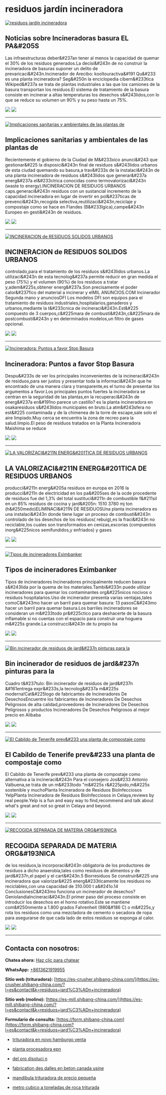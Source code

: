 # residuos jardín incineradora

<a href="https://swt.shibang-china.com/?l=es&img&k=residuos+jard%C3%ADn+incineradora" target="_blank">![residuos jardín incineradora](http://static.shibang-china.com/all-800x300/770.jpg)</a>

## Noticias sobre Incineradoras basura EL PA&#205S
Las infraestructuras deber&#237an tener al menos la capacidad de quemar el 30% de los residuos generados.La decisi&#243n de no construir la incineradora de basuras suponer un delito de prevaricaci&#243n.Incinerador de Arecibo: kooltouractiva&#191 Qu&#233 es una planta incineradora? Seg&#250n la enciclopedia cibern&#233tica Wikiped&#237a se trata de plantas industriales a las que los camiones de la basura transportan los residuos.El sistema de tratamiento de la basura consiste en incinerar a altas temperaturas los desechos s&#243lidos,con lo que se reduce su volumen un 90% y su peso hasta un 75%.


<a href="https://whatsapp.shibangsoft.com/WhatsApp.php" target="_blank" title="WhatsApp">![](http://static.shibang-china.com/icon/whatsapp.png)</a> <a href="https://swt.shibang-china.com/?l=es&icon&k=residuos+jard%C3%ADn+incineradora" target="_blank">![](http://static.shibang-china.com/icon/chat-es.png)</a>

---

<a href="https://swt.shibang-china.com/?l=es&img&k=residuos+jard%C3%ADn+incineradora" target="_blank">![Implicaciones sanitarias y ambientales de las plantas de](http://static.shibang-china.com/all-800x300/565.jpg)</a>

## Implicaciones sanitarias y ambientales de las plantas de
Recientemente el gobierno de la Ciudad de M&#233xico anunci&#243 que gestionar&#225 la disposici&#243n final de residuos s&#243lidos urbanos de esta ciudad quemando su basura,a trav&#233s de la instalaci&#243n de una planta incineradora de residuos s&#243lidos que generar&#237a energ&#237a el&#233ctrica conocidas como termovalorizaci&#243n (waste to energy).INCINERACION DE RESIDUOS URBANOS caps.generaci&#243n residuos con un sustancial incremento de la capacidad incineradora en lugar de invertir en pol&#237ticas de prevenci&#243n,recogida selectiva,reutilizaci&#243n,reciclaje y compostaje como se hace en Flandes (B&#233lgica),campe&#243n Europeo en gesti&#243n de residuos.


<a href="https://whatsapp.shibangsoft.com/WhatsApp.php" target="_blank" title="WhatsApp">![](http://static.shibang-china.com/icon/whatsapp.png)</a> <a href="https://swt.shibang-china.com/?l=es&icon&k=residuos+jard%C3%ADn+incineradora" target="_blank">![](http://static.shibang-china.com/icon/chat-es.png)</a>

---

<a href="https://swt.shibang-china.com/?l=es&img&k=residuos+jard%C3%ADn+incineradora" target="_blank">![INCINERACION de RESIDUOS SOLIDOS URBANOS](http://static.shibang-china.com/all-800x300/1041.jpg)</a>

## INCINERACION de RESIDUOS SOLIDOS URBANOS
controlado,para el tratamiento de los residuos s&#243lidos urbanos.La utilizaci&#243n de esta tecnolog&#237a permite reducir en gran medida el peso (75%) y el volumen (90%) de los residuos a tratar y,adem&#225s,obtener energ&#237a.Son precisamente el poder calor&#237fico del material a incinerar y elMIL ANUNCIOS.COM Incinerador Segunda mano y anunciosDFI Los modelos DFI son equipos para el tratamiento de residuos industriales,hospitalarios,ganaderos y urbanos,mediante la t&#233cnica de incineraci&#243n.Est&#225 compuesto de 3 cuerpos,c&#225mara de combusti&#243n,c&#225mara de postcombusti&#243n y en determinados modelos,un filtro de gases opcional.


<a href="https://whatsapp.shibangsoft.com/WhatsApp.php" target="_blank" title="WhatsApp">![](http://static.shibang-china.com/icon/whatsapp.png)</a> <a href="https://swt.shibang-china.com/?l=es&icon&k=residuos+jard%C3%ADn+incineradora" target="_blank">![](http://static.shibang-china.com/icon/chat-es.png)</a>

---

<a href="https://swt.shibang-china.com/?l=es&img&k=residuos+jard%C3%ADn+incineradora" target="_blank">![Incineradora: Puntos a favor Stop Basura](http://static.shibang-china.com/all-800x300/1220.jpg)</a>

## Incineradora: Puntos a favor Stop Basura
Despu&#233s de ver los principales inconvenientes de la incineraci&#243n de residuos,para ser justos y presentar toda la informaci&#243n que he encontrado de una manera clara y transparente,es el turno de presentar los argumentos a favor.Los principales puntos fuertes la incineradora se centran en la seguridad de las plantas,en la recuperaci&#243n de energ&#237a en&#191no parece un castillo? es la planta incineradora en osakaresiduos s&#243lidos municipales en bruto.La atm&#243sfera no est&#225 contaminada y de la chimenea de la torre de escape,sale solo el aire limpiado.Muy cerca se encuentra la zona de recreo para la salud.limpio.El peso de residuos tratados en la Planta Incineradora Maishima se reduce


<a href="https://whatsapp.shibangsoft.com/WhatsApp.php" target="_blank" title="WhatsApp">![](http://static.shibang-china.com/icon/whatsapp.png)</a> <a href="https://swt.shibang-china.com/?l=es&icon&k=residuos+jard%C3%ADn+incineradora" target="_blank">![](http://static.shibang-china.com/icon/chat-es.png)</a>

---

<a href="https://swt.shibang-china.com/?l=es&img&k=residuos+jard%C3%ADn+incineradora" target="_blank">![LA VALORIZACI&#211N ENERG&#201TICA DE RESIDUOS URBANOS](http://static.shibang-china.com/all-800x300/767.jpg)</a>

## LA VALORIZACI&#211N ENERG&#201TICA DE RESIDUOS URBANOS
producci&#211n energ&#205a residuos en europa en 2016 la producci&#211n de electricidad en los pa&#205ses de la ocde procedente de residuos fue del 1,3% del total sustituci&#211n de combustible f&#211sil en un 85% residuos de cocina y jard&#205n: 1510 3780 mj ton (h&#250medo)ELIMINACI&#211N DE RESIDUOSUna planta incineradora es una instalaci&#243n donde tiene lugar un proceso de combusti&#243n controlado de los desechos de los residuos( rebuig),es la fraci&#243n no reciclable,los cuales son transformados en cenizas,escorias (compuestos inorg&#225nicos semifundidos,y enfriados) y gases


<a href="https://whatsapp.shibangsoft.com/WhatsApp.php" target="_blank" title="WhatsApp">![](http://static.shibang-china.com/icon/whatsapp.png)</a> <a href="https://swt.shibang-china.com/?l=es&icon&k=residuos+jard%C3%ADn+incineradora" target="_blank">![](http://static.shibang-china.com/icon/chat-es.png)</a>

---

<a href="https://swt.shibang-china.com/?l=es&img&k=residuos+jard%C3%ADn+incineradora" target="_blank">![Tipos de incineradores Eximbanker](http://static.shibang-china.com/all-800x300/1197.jpg)</a>

## Tipos de incineradores Eximbanker
Tipos de incineradores Incineradores principalmente reducen basura s&#243lida por la quema de los materiales.Tambi&#233n puede utilizar incineradores para quemar los contaminantes org&#225nicos nocivos o residuos hospitalarios.Uso de incinerador presenta varias ventajas,tales comoC&#243mo hacer un barril para quemar basura: 13 pasosC&#243mo hacer un barril para quemar basura.Los barriles incineradores se consideran un m&#233todo pr&#225ctico para deshacerte de la basura inflamable si no cuentas con el espacio para construir una hoguera m&#225s grande.La construcci&#243n de tu propio ba


<a href="https://whatsapp.shibangsoft.com/WhatsApp.php" target="_blank" title="WhatsApp">![](http://static.shibang-china.com/icon/whatsapp.png)</a> <a href="https://swt.shibang-china.com/?l=es&icon&k=residuos+jard%C3%ADn+incineradora" target="_blank">![](http://static.shibang-china.com/icon/chat-es.png)</a>

---

<a href="https://swt.shibang-china.com/?l=es&img&k=residuos+jard%C3%ADn+incineradora" target="_blank">![Bin incinerador de residuos de jard&#237n pinturas para la](http://static.shibang-china.com/all-800x300/291.jpg)</a>

## Bin incinerador de residuos de jard&#237n pinturas para la
Cuadro t&#237tulo: Bin incinerador de residuos de jard&#237n &#161entrega expr&#233s,la tecnolog&#237a m&#225s moderna!Cat&#225logo de fabricantes de Incineradores De DesechosEncuentre los fabricantes de Incineradores De Desechos Peligrosos de alta calidad,proveedores de Incineradores De Desechos Peligrosos y productos Incineradores De Desechos Peligrosos al mejor precio en Alibaba


<a href="https://whatsapp.shibangsoft.com/WhatsApp.php" target="_blank" title="WhatsApp">![](http://static.shibang-china.com/icon/whatsapp.png)</a> <a href="https://swt.shibang-china.com/?l=es&icon&k=residuos+jard%C3%ADn+incineradora" target="_blank">![](http://static.shibang-china.com/icon/chat-es.png)</a>

---

<a href="https://swt.shibang-china.com/?l=es&img&k=residuos+jard%C3%ADn+incineradora" target="_blank">![El Cabildo de Tenerife prev&#233 una planta de compostaje como](http://static.shibang-china.com/all-800x300/394.jpg)</a>

## El Cabildo de Tenerife prev&#233 una planta de compostaje como
El Cabildo de Tenerife prev&#233 una planta de compostaje como alternativa a la incineraci&#243n Para el consejero Jos&#233 Antonio Valbuena,se trata de un m&#233todo "m&#225s r&#225pido,m&#225s sostenible y muchoPlanta Incineradora de Residuos BioInfecciosos YelpPlanta Incineradora de Residuos BioInfecciosos in Celaya,reviews by real people.Yelp is a fun and easy way to find,recommend and talk about what's great and not so great in Celaya and beyond.


<a href="https://whatsapp.shibangsoft.com/WhatsApp.php" target="_blank" title="WhatsApp">![](http://static.shibang-china.com/icon/whatsapp.png)</a> <a href="https://swt.shibang-china.com/?l=es&icon&k=residuos+jard%C3%ADn+incineradora" target="_blank">![](http://static.shibang-china.com/icon/chat-es.png)</a>

---

<a href="https://swt.shibang-china.com/?l=es&img&k=residuos+jard%C3%ADn+incineradora" target="_blank">![RECOGIDA SEPARADA DE MATERIA ORG&#193NICA](http://static.shibang-china.com/all-800x300/133.jpg)</a>

## RECOGIDA SEPARADA DE MATERIA ORG&#193NICA
de los residuos,la incorporaci&#243n obligatoria de los productores de residuos a dicho anaerobia,tales como residuos de alimentos y de jard&#237n,el papel y el cart&#243n.5 Biorresiduos Se construir&#225 una incineradora que valorizar&#225 energ&#233ticamente los residuos no reciclables,con una capacidad de 310.000 t a&#241o.14 ConclusionesC&#243mo funciona un incinerador de desechos? GeniolandiaIncineraci&#243n.El primer paso del proceso consiste en introducir los desechos en el horno rotativo.Este se mantiene com&#250nmente a 1.800 grados Fahrenheit (980&#186 C) o m&#225s,y rota los residuos como una mezcladora de cemento o secadora de ropa para asegurarse de que cada lado de estos residuos se exponga al calor.


<a href="https://whatsapp.shibangsoft.com/WhatsApp.php" target="_blank" title="WhatsApp">![](http://static.shibang-china.com/icon/whatsapp.png)</a> <a href="https://swt.shibang-china.com/?l=es&icon&k=residuos+jard%C3%ADn+incineradora" target="_blank">![](http://static.shibang-china.com/icon/chat-es.png)</a>

---
## Contacta con nosotros:

**Chatea ahora:** [Haz clic para chatear](https://swt.shibang-china.com?l=es&contact&k=residuos+jard%C3%ADn+incineradora)

**WhatsApp:**  [+8613621919955](https://whatsapp.shibangsoft.com/WhatsApp.php)

**Sitio web (trituradora):** [https://es-crusher.shibang-china.com/](https://es-crusher.shibang-china.com/?l=es&contact&k=residuos+jard%C3%ADn+incineradora)

**Sitio web (molino):** [https://es-mill.shibang-china.com/](https://es-mill.shibang-china.com/?l=es&contact&k=residuos+jard%C3%ADn+incineradora)

**Formulario de consulta:** [https://form.shibang-china.com](https://form.shibang-china.com?l=es&contact&k=residuos+jard%C3%ADn+incineradora)

* [trituradora en novo hamburgo venta](../75/trituradora%20en%20novo%20hamburgo%20venta.md)

* [planta procesadora epn](../73/planta%20procesadora%20epn.md)

* [del oro disoluci n](../67/del%20oro%20disoluci%20n.md)

* [fabrication des dalles en beton canada usine](../79/fabrication%20des%20dalles%20en%20beton%20canada%20usine.md)

* [mandíbula trituradora de precio pequeña](../79/mand%C3%ADbula%20trituradora%20de%20precio%20peque%C3%B1a.md)

* [metro cubico a toneladas de roca triturada](../72/metro%20cubico%20a%20toneladas%20de%20roca%20triturada.md)